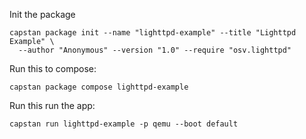 Init the package
```
capstan package init --name "lighttpd-example" --title "Lighttpd Example" \
  --author "Anonymous" --version "1.0" --require "osv.lighttpd"
```
Run this to compose:
```
capstan package compose lighttpd-example
```
Run this run the app:
```
capstan run lighttpd-example -p qemu --boot default
```
